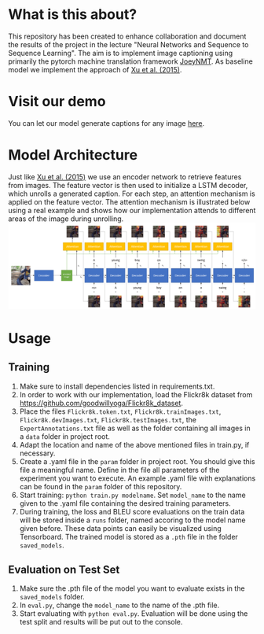 # What is this about?
This repository has been created to enhance collaboration and document the results of the project in the lecture "Neural Networks and Sequence to Sequence Learning".
The aim is to implement image captioning using primarily the pytorch machine translation framework [JoeyNMT](https://github.com/joeynmt/joeynmt).
As baseline model we implement the approach of [Xu et al. (2015)](http://arxiv.org/abs/1502.03044).

# Visit our demo
You can let our model generate captions for any image [here](https://image2caption.pascalperle.de/).

# Model Architecture
Just like [Xu et al. (2015)](http://arxiv.org/abs/1502.03044) we use an encoder network to retrieve features from images. The feature vector is then used to initialize a LSTM decoder, which unrolls a generated caption. For each step, an attention mechanism is applied on the feature vector. The attention mechanism is illustrated below using a real example and shows how our implementation attends to different areas of the image during unrolling.  
![Unrolling](unroll-min.png)

# Usage
## Training
1. Make sure to install dependencies listed in requirements.txt.
2. In order to work with our implementation, load the Flickr8k dataset from https://github.com/goodwillyoga/Flickr8k_dataset.
3. Place the files ``Flickr8k.token.txt``, ``Flickr8k.trainImages.txt``, ``Flickr8k.devImages.txt``, ``Flickr8k.testImages.txt``, the ``ExpertAnnotations.txt`` file as well as the folder containing all images in a ``data`` folder in project root.
4. Adapt the location and name of the above mentioned files in train.py, if necessary.
5. Create a .yaml file in the ``param`` folder in project root. You should give this file a meaningful name. Define in the file all parameters of the experiment you want to execute. An example .yaml file with explanations can be found in the ``param`` folder of this repository.
6. Start training: ``python train.py modelname``. Set ``model_name`` to the name given to the .yaml file containing the desired training parameters.
7. During training, the loss and BLEU score evaluations on the train data will be stored inside a ``runs`` folder, named accoring to the model name given before. These data points can easily be visualized using Tensorboard. The trained model is stored as a ``.pth`` file in the folder ``saved_models``.

## Evaluation on Test Set
1. Make sure the .pth file of the model you want to evaluate exists in the ``saved_models`` folder.
2. In ``eval.py``, change the ``model_name`` to the name of the .pth file.
3. Start evaluating with ``python eval.py``. Evaluation will be done using the test split and results will be put out to the console.
